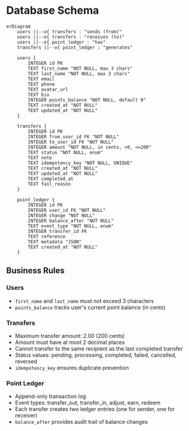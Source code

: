 # Database Schema

```mermaid
erDiagram
    users ||--o{ transfers : "sends (from)"
    users ||--o{ transfers : "receives (to)"
    users ||--o{ point_ledger : "has"
    transfers ||--o{ point_ledger : "generates"

    users {
        INTEGER id PK
        TEXT first_name "NOT NULL, max 3 chars"
        TEXT last_name "NOT NULL, max 3 chars"
        TEXT email
        TEXT phone
        TEXT avatar_url
        TEXT bio
        INTEGER points_balance "NOT NULL, default 0"
        TEXT created_at "NOT NULL"
        TEXT updated_at "NOT NULL"
    }

    transfers {
        INTEGER id PK
        INTEGER from_user_id FK "NOT NULL"
        INTEGER to_user_id FK "NOT NULL"
        INTEGER amount "NOT NULL, in cents, >0, <=200"
        TEXT status "NOT NULL, enum"
        TEXT note
        TEXT idempotency_key "NOT NULL, UNIQUE"
        TEXT created_at "NOT NULL"
        TEXT updated_at "NOT NULL"
        TEXT completed_at
        TEXT fail_reason
    }

    point_ledger {
        INTEGER id PK
        INTEGER user_id FK "NOT NULL"
        INTEGER change "NOT NULL"
        INTEGER balance_after "NOT NULL"
        TEXT event_type "NOT NULL, enum"
        INTEGER transfer_id FK
        TEXT reference
        TEXT metadata "JSON"
        TEXT created_at "NOT NULL"
    }
```

## Business Rules

### Users
- `first_name` and `last_name` must not exceed 3 characters
- `points_balance` tracks user's current point balance (in cents)

### Transfers
- Maximum transfer amount: 2.00 (200 cents)
- Amount must have at most 2 decimal places
- Cannot transfer to the same recipient as the last completed transfer
- Status values: pending, processing, completed, failed, cancelled, reversed
- `idempotency_key` ensures duplicate prevention

### Point Ledger
- Append-only transaction log
- Event types: transfer_out, transfer_in, adjust, earn, redeem
- Each transfer creates two ledger entries (one for sender, one for receiver)
- `balance_after` provides audit trail of balance changes
